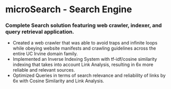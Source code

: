 # microSearch - Search Engine

### Complete Search solution featuring web crawler, indexer, and query retrieval application.
  - Created a web crawler that was able to avoid traps and infinite loops while obeying website manifests and crawling guidelines across the entire UC Irvine domain family.
  - Implemented an Inverse Indexing System with tf-idf/cosine similarity indexing that takes into account Link Analysis, resulting in 6x more reliable and relevant sources.
  - Optimized Queries in terms of search relevance and reliability of links by 6x with Cosine Similarity and Link Analysis.

